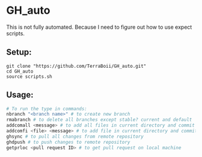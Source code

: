# GH_auto
This is not fully automated. Because I need to figure out how to use expect scripts. 

## Setup:
```shell
git clone "https://github.com/TerraBoii/GH_auto.git"
cd GH_auto
source scripts.sh
```

## Usage:
```bash
# To run the type in commands:
nbranch "<branch name>" # to create new branch
rmabranch # to delete all branches except stable? current and default
addcomall <message> # to add all files in current directory and commit with message
addcomfi <file> <message> # to add file in current directory and commit with message 
ghsync # to pull all changes from remote repository
ghdpush # to push changes to remote repository
getprloc <pull request ID> # to get pull request on local machine
```
